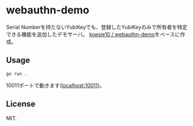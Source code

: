 # webauthn-demo
Serial Numberを持たないYubiKeyでも、登録したYubiKeyのみで所有者を特定できる機能を追加したデモサーバ。
[koesie10 / webauthn-demo](https://github.com/koesie10/webauthn-demo)をベースに作成。

## Usage

```
go run .
```

10011ポートで動きます([localhost:10011](http://localhost:10011))。


## License

MIT.
